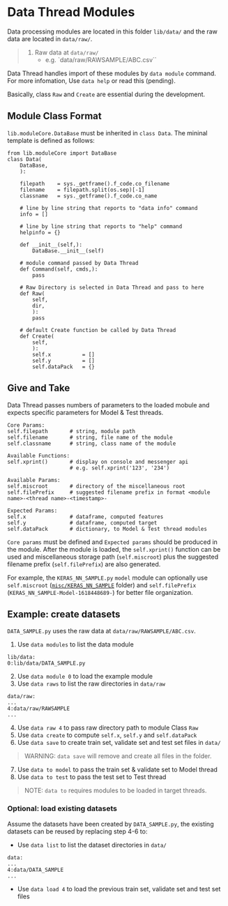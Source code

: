 # Data Thread Modules

Data processing modules are located in this folder `lib/data/` and the raw data are located in `data/raw/`. 
> 1. Raw data at `data/raw/`
>     - e.g. `data/raw/RAWSAMPLE/ABC.csv``

Data Thread handles import of these modules by `data module` command. For more infomation, Use `data help` or read this (pending).

Basically, class `Raw` and `Create` are essential during the development.

## Module Class Format
`lib.moduleCore.DataBase` must be inherited in `class Data`. The mininal template is defined as follows:
```
from lib.moduleCore import DataBase
class Data(
    DataBase,
    ):

    filepath    = sys._getframe().f_code.co_filename
    filename    = filepath.split(os.sep)[-1]
    classname   = sys._getframe().f_code.co_name

    # line by line string that reports to "data info" command
    info = []

    # line by line string that reports to "help" command
    helpinfo = {}

    def __init__(self,):
        DataBase.__init__(self)

    # module command passed by Data Thread
    def Command(self, cmds,):
        pass

    # Raw Directory is selected in Data Thread and pass to here
    def Raw(
        self,
        dir,    
        ):
        pass
    
    # default Create function be called by Data Thread
    def Create(
        self,
        ):
        self.x          = []
        self.y          = []
        self.dataPack   = {}
```
## Give and Take
Data Thread passes numbers of parameters to the loaded mobule and expects specific parameters for Model & Test threads.
```
Core Params:
self.filepath       # string, module path
self.filename       # string, file name of the module 
self.classname      # string, class name of the module

Available Functions:
self.xprint()       # display on console and messenger api
                    # e.g. self.xprint('123', '234')
                    
Available Params:
self.miscroot       # directory of the miscellaneous root
self.filePrefix     # suggested filename prefix in format <module name>-<thread name>-<timestamp>-

Expected Params:
self.x              # dataframe, computed features 
self.y              # dataframe, computed target
self.dataPack       # dictionary, to Model & Test thread modules
```
`Core params` must be defined and `Expected params` should be produced in the module. After the module is loaded, the `self.xprint()` function can be used and miscellaneous storage path (`self.miscroot`) plus the suggested filename prefix (`self.filePrefix`) are also generated.

For example, the `KERAS_NN_SAMPLE.py` `model` module can optionally use `self.miscroot` ([`misc/KERAS_NN_SAMPLE`](misc/README.md) folder) and `self.filePrefix` (`KERAS_NN_SAMPLE-Model-1618448689-`) for better file organization.

## Example: create datasets
`DATA_SAMPLE.py` uses the raw data at `data/raw/RAWSAMPLE/ABC.csv`.
1. Use `data modules` to list the data module
```
lib/data:
0:lib/data/DATA_SAMPLE.py
```
2. Use `data module 0` to load the example module
3. Use `data raws` to list the raw directories in `data/raw`
```
data/raw:
...
4:data/raw/RAWSAMPLE
...
```
4. Use `data raw 4` to pass raw directory path to module Class `Raw`
5. Use `data create` to compute `self.x`, `self.y` and `self.dataPack`
6. Use `data save` to create train set, validate set and test set files in `data/`
> WARNING: `data save` will remove and create all files in the folder.
7. Use `data to model` to pass the train set & validate set to Model thread
8. Use `data to test` to pass the test set to Test thread
> NOTE: `data to` requires modules to be loaded in target threads.

### Optional: load existing datasets
Assume the datasets have been created by `DATA_SAMPLE.py`, the existing datasets can be reused by replacing step 4-6 to:
- Use `data list` to list the dataset directories in `data/`
```
data:
...
4:data/DATA_SAMPLE
...
```
- Use `data load 4` to load the previous train set, validate set and test set files
